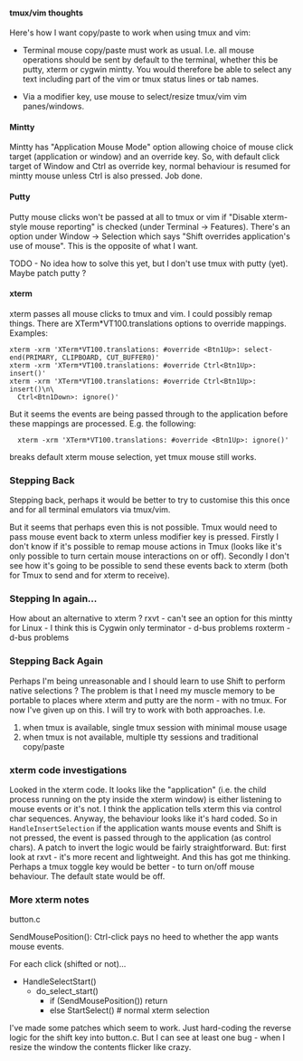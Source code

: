 #### tmux/vim thoughts

Here's how I want copy/paste to work when using tmux and vim:

- Terminal mouse copy/paste must work as usual.
  I.e. all mouse operations should be sent by default to the terminal,
  whether this be putty, xterm or cygwin mintty.
  You would therefore be able to select any text including part of the
  vim or tmux status lines or tab names.

- Via a modifier key, use mouse to select/resize tmux/vim vim panes/windows.

#### Mintty

Mintty has "Application Mouse Mode" option allowing choice
of mouse click target (application or window) and an override key.
So, with default click target of Window and Ctrl as override key, normal
behaviour is resumed for mintty mouse unless Ctrl is also pressed.
Job done.

#### Putty
Putty mouse clicks won't be passed at all to tmux or vim if
"Disable xterm-style mouse reporting" is checked (under Terminal -> Features).
There's an option under Window -> Selection which says
"Shift overrides application's use of mouse".
This is the opposite of what I want.

TODO - No idea how to solve this yet, but I don't use tmux with putty (yet).
Maybe patch putty ?

#### xterm
xterm passes all mouse clicks to tmux and vim.
I could possibly remap things.
There are XTerm*VT100.translations options to override mappings.
Examples:
```
xterm -xrm 'XTerm*VT100.translations: #override <Btn1Up>: select-end(PRIMARY, CLIPBOARD, CUT_BUFFER0)'
xterm -xrm 'XTerm*VT100.translations: #override Ctrl<Btn1Up>: insert()'
xterm -xrm 'XTerm*VT100.translations: #override Ctrl<Btn1Up>: insert()\n\
  Ctrl<Btn1Down>: ignore()'
```

But it seems the events are being passed through to the application
before these mappings are processed.
E.g. the following:
```
  xterm -xrm 'XTerm*VT100.translations: #override <Btn1Up>: ignore()'
```
breaks default xterm mouse selection, yet tmux mouse still works.

### Stepping Back
Stepping back, perhaps it would be better to try to
customise this this once and for all terminal emulators via tmux/vim.

But it seems that perhaps even this is not possible.
Tmux would need to pass mouse event back to xterm unless modifier
key is pressed. Firstly I don't know if it's possible to remap
mouse actions in Tmux (looks like it's only possible to turn certain mouse
interactions on or off). Secondly I don't see how it's going to be possible
to send these events back to xterm (both for Tmux to send and for xterm to
receive).

### Stepping In again...
How about an alternative to xterm ?
rxvt - can't see an option for this
mintty for Linux - I think this is Cygwin only
terminator - d-bus problems
roxterm - d-bus problems

### Stepping Back Again
Perhaps I'm being unreasonable and I should learn to use Shift to perform native
selections ? The problem is that I need my muscle memory to be portable
to places where xterm and putty are the norm - with no tmux.
For now I've given up on this. I will try to work with both approaches.
I.e.
1. when tmux is available, single tmux session with minimal mouse usage
2. when tmux is not available, multiple tty sessions and traditional copy/paste

### xterm code investigations
Looked in the xterm code.
It looks like the "application" (i.e. the child process running on the pty inside the
xterm window) is either listening to mouse events or it's not. I think
the application tells xterm this via control char sequences.
Anyway, the behaviour looks like it's hard coded. So in `HandleInsertSelection` if
the application wants mouse events and Shift is not pressed, the event is passed through
to the application (as control chars).
A patch to invert the logic would be fairly straightforward.
But: first look at rxvt - it's more recent and lightweight. And this has got me thinking.
Perhaps a tmux toggle key would be better - to turn on/off mouse behaviour.
The default state would be off.

### More xterm notes
button.c

SendMousePosition():
Ctrl-click pays no heed to whether the app wants mouse events.

For each click (shifted or not)...
- HandleSelectStart()
  - do_select_start()
    - if (SendMousePosition()) return
    - else StartSelect()      # normal xterm selection

I've made some patches which seem to work. Just hard-coding the reverse logic
for the shift key into button.c. But I can see at least one bug - when I 
resize the window the contents flicker like crazy.
